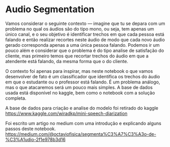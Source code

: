 # Audio Segmentation


Vamos considerar o seguinte contexto — imagine que tu se depara com um problema no qual os áudios são do tipo mono, ou seja, tem apenas um único canal, e o seu objetivo é identificar trechos em que cada pessoa está falando e então realizar recortes neste áudio de modo que cada novo áudio gerado corresponda apenas a uma única pessoa falando. Podemos ir um pouco além e considerar que o problema é do tipo analise de satisfação do cliente, mas primeiro temos que recortar trechos do áudio em que a atendente está falando, da mesma forma que o do cliente.


O contexto foi apenas para inspirar, mas neste notebook o que vamos desenvolver de fato é um classificador que identifica os trechos do áudio em que o estudante ou o professor está falando. É um problema análogo, mas o que atacaremos será um pouco mais simples. A base de dados usada está disponível no kaggle, bem como o notebook com a solução completa.


A base de dados para criação e analise do modelo foi retirado do kaggle
https://www.kaggle.com/wiradkp/mini-speech-diarization


Foi escrito um artigo no medium com uma introdução e explicando alguns passos deste notebook. 
https://medium.com/@octaviofisica/segmenta%C3%A7%C3%A3o-de-%C3%A1udio-2f1e978b3d16